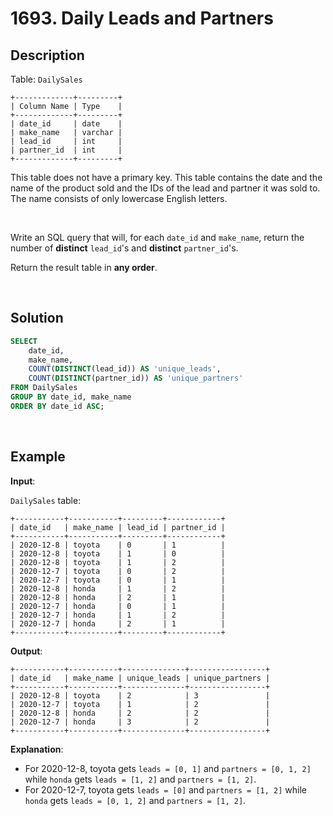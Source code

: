 # 1693. Daily Leads and Partners

## Description

Table: `DailySales`
```
+-------------+---------+
| Column Name | Type    |
+-------------+---------+
| date_id     | date    |
| make_name   | varchar |
| lead_id     | int     |
| partner_id  | int     |
+-------------+---------+
```
This table does not have a primary key. This table contains the date and the name of the product sold and the IDs of the lead and partner it was sold to.
The name consists of only lowercase English letters.

 <br>

Write an SQL query that will, for each `date_id` and `make_name`, return the number of **distinct** `lead_id`'s and **distinct** `partner_id`'s.

Return the result table in **any order**.

<br>

## Solution

```sql
SELECT
    date_id,
    make_name,
    COUNT(DISTINCT(lead_id)) AS 'unique_leads', 
    COUNT(DISTINCT(partner_id)) AS 'unique_partners'
FROM DailySales
GROUP BY date_id, make_name
ORDER BY date_id ASC;
```

<br>

## Example

**Input**:

`DailySales` table:
```
+-----------+-----------+---------+------------+
| date_id   | make_name | lead_id | partner_id |
+-----------+-----------+---------+------------+
| 2020-12-8 | toyota    | 0       | 1          |
| 2020-12-8 | toyota    | 1       | 0          |
| 2020-12-8 | toyota    | 1       | 2          |
| 2020-12-7 | toyota    | 0       | 2          |
| 2020-12-7 | toyota    | 0       | 1          |
| 2020-12-8 | honda     | 1       | 2          |
| 2020-12-8 | honda     | 2       | 1          |
| 2020-12-7 | honda     | 0       | 1          |
| 2020-12-7 | honda     | 1       | 2          |
| 2020-12-7 | honda     | 2       | 1          |
+-----------+-----------+---------+------------+
```
**Output**:
```
+-----------+-----------+--------------+-----------------+
| date_id   | make_name | unique_leads | unique_partners |
+-----------+-----------+--------------+-----------------+
| 2020-12-8 | toyota    | 2            | 3               |
| 2020-12-7 | toyota    | 1            | 2               |
| 2020-12-8 | honda     | 2            | 2               |
| 2020-12-7 | honda     | 3            | 2               |
+-----------+-----------+--------------+-----------------+
```
**Explanation**: 
- For 2020-12-8, toyota gets `leads = [0, 1]` and `partners = [0, 1, 2]` while `honda` gets `leads = [1, 2]` and `partners = [1, 2]`.
- For 2020-12-7, toyota gets `leads = [0]` and `partners = [1, 2]` while `honda` gets `leads = [0, 1, 2]` and `partners = [1, 2]`.
